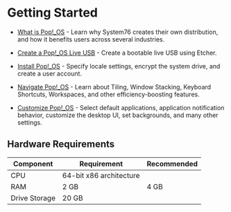 # Getting Started

- [What is Pop!_OS](what-is-pop.md) - Learn why System76 creates their own distribution, and how it benefits users across several industries.

- [Create a Pop!_OS Live USB](create-bootable-usb.md) - Create a bootable live USB using Etcher.

- [Install Pop!_OS](installation.md) - Specify locale settings, encrypt the system drive, and create a user account.

- [Navigate Pop!_OS](navigate-pop.md) - Learn about Tiling, Window Stacking, Keyboard Shortcuts, Workspaces, and other efficiency-boosting features.

- [Customize Pop!_OS](customize-pop.md) - Select default applications, application notification behavior, customize the desktop UI, set backgrounds, and many other settings.

## Hardware Requirements

| Component | Requirement | Recommended |
|-----------|-------------|-------------|
| CPU       | 64-bit x86 architecture |     
| RAM       | 2 GB        | 4 GB        |
| Drive Storage | 20 GB   |             | 

